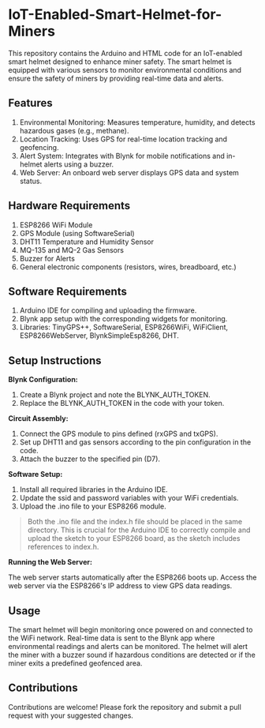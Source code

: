 # IoT-Enabled-Smart-Helmet-for-Miners
This repository contains the Arduino and HTML code for an IoT-enabled smart helmet designed to enhance miner safety. The smart helmet is equipped with various sensors to monitor environmental conditions and ensure the safety of miners by providing real-time data and alerts.

## Features
1. Environmental Monitoring: Measures temperature, humidity, and detects hazardous gases (e.g., methane).
2. Location Tracking: Uses GPS for real-time location tracking and geofencing.
3. Alert System: Integrates with Blynk for mobile notifications and in-helmet alerts using a buzzer.
4. Web Server: An onboard web server displays GPS data and system status.

## Hardware Requirements
1. ESP8266 WiFi Module
2. GPS Module (using SoftwareSerial)
3. DHT11 Temperature and Humidity Sensor
4. MQ-135 and MQ-2 Gas Sensors
5. Buzzer for Alerts
6. General electronic components (resistors, wires, breadboard, etc.)

## Software Requirements
1. Arduino IDE for compiling and uploading the firmware.
2. Blynk app setup with the corresponding widgets for monitoring.
3. Libraries: TinyGPS++, SoftwareSerial, ESP8266WiFi, WiFiClient, ESP8266WebServer, BlynkSimpleEsp8266, DHT.

## Setup Instructions

**Blynk Configuration:**

1. Create a Blynk project and note the BLYNK_AUTH_TOKEN.
2. Replace the BLYNK_AUTH_TOKEN in the code with your token.

**Circuit Assembly:**

1. Connect the GPS module to pins defined (rxGPS and txGPS).
2. Set up DHT11 and gas sensors according to the pin configuration in the code.
3. Attach the buzzer to the specified pin (D7).

**Software Setup:**

1. Install all required libraries in the Arduino IDE.
2. Update the ssid and password variables with your WiFi credentials.
3. Upload the .ino file to your ESP8266 module.
> Both the .ino file and the index.h file should be placed in the same directory. This is crucial for the Arduino IDE to correctly compile and upload the sketch to your ESP8266 board, as the sketch includes references to index.h.

**Running the Web Server:**

The web server starts automatically after the ESP8266 boots up.
Access the web server via the ESP8266's IP address to view GPS data readings.

## Usage
The smart helmet will begin monitoring once powered on and connected to the WiFi network.
Real-time data is sent to the Blynk app where environmental readings and alerts can be monitored.
The helmet will alert the miner with a buzzer sound if hazardous conditions are detected or if the miner exits a predefined geofenced area.

## Contributions
Contributions are welcome! Please fork the repository and submit a pull request with your suggested changes.
